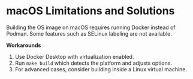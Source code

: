 # macOS Limitations and Solutions

Building the OS image on macOS requires running Docker instead of Podman. Some features such as SELinux labeling are not available.

**Workarounds**

1. Use Docker Desktop with virtualization enabled.
2. Run `make build` which detects the platform and adjusts options.
3. For advanced cases, consider building inside a Linux virtual machine.
